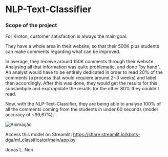 # NLP-Text-Classifier

### Scope of the project

For Kroton, customer satisfaction is always the main goal.

They have a whole area in their website, so that their 500K plus students can make comments regarding what can be improved. 

In average, they receive around 150K comments through their website. Analysing all that information was quite problematic, and done "by hand".
An analyst would have to be entirely dedicated in order to read 20% of the comments (a process that would requiere around 2~3 weeks) and label then accordingly.
After this was done, they would get the results for this subsambple and exptrapolate the results for the other 80% they couldn't read.

Now, with the NLP-Text-Classifier, they are being able to analyse 100% of all the comments coming from the students in under 60 seconds (model accuracy of ~99,67%).


![Animação](https://user-images.githubusercontent.com/71237900/124483623-ee63c380-dd80-11eb-9580-0086064a321d.gif)

Access this model on Streamlit: https://share.streamlit.io/kbots-dga/ml_classificator/main/app.py


Jonas L. Neri
